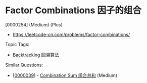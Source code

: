 # Factor Combinations 因子的组合

[0000254] (Medium) (Plus)

- https://leetcode-cn.com/problems/factor-combinations/

Topic Tags:

- [Backtracking 回溯算法](https://leetcode-cn.com/tag/backtracking/)

Similar Questions:

- [[0000039](https://leetcode-cn.com/problems/combination-sum/)] - [Combination Sum 组合总和](./0000039.combination-sum.md) (Medium)
